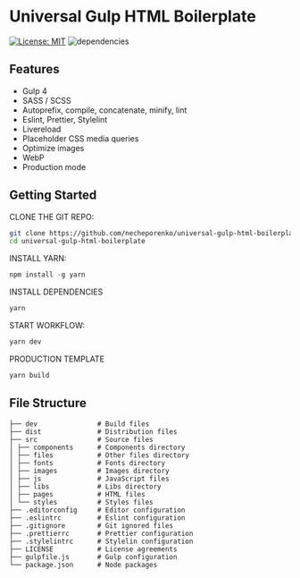 # Universal Gulp HTML Boilerplate
[![License: MIT](https://img.shields.io/badge/License-MIT-brightgreen.svg)](https://opensource.org/licenses/MIT) ![dependencies](https://img.shields.io/david/necheporenko/universal-gulp-html-boilerplate.svg?style=flat)

## Features

- Gulp 4
- SASS / SCSS
- Autoprefix, compile, concatenate, minify, lint
- Eslint, Prettier, Stylelint
- Livereload
- Placeholder CSS media queries
- Optimize images
- WebP
- Production mode

## Getting Started

CLONE THE GIT REPO:

```sh
git clone https://github.com/necheporenko/universal-gulp-html-boilerplate
cd universal-gulp-html-boilerplate
```

INSTALL YARN:

```js
npm install -g yarn
```

INSTALL DEPENDENCIES

```sh
yarn
```

START WORKFLOW:

```sh
yarn dev
```

PRODUCTION TEMPLATE

```sh
yarn build
```

## File Structure
```
├── dev               # Build files
├── dist              # Distribution files
├── src               # Source files
│ ├── components      # Components directory
│ ├── files           # Other files directory
│ ├── fonts           # Fonts directory
│ ├── images          # Images directory
│ ├── js              # JavaScript files
│ ├── libs            # Libs directory
│ ├── pages           # HTML files
│ └── styles          # Styles files
├── .editorconfig     # Editor configuration
├── .eslintrc         # Eslint configuration
├── .gitignore        # Git ignored files
├── .prettierrc       # Prettier configuration
├── .stylelintrc      # Stylelin configuration
├── LICENSE           # License agreements
├── gulpfile.js       # Gulp configuration
└── package.json      # Node packages
```
